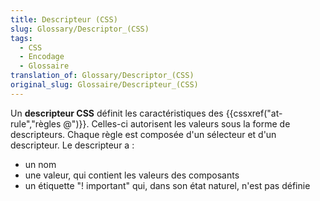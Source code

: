```yaml
---
title: Descripteur (CSS)
slug: Glossary/Descriptor_(CSS)
tags:
  - CSS
  - Encodage
  - Glossaire
translation_of: Glossary/Descriptor_(CSS)
original_slug: Glossaire/Descripteur_(CSS)
---
```


Un **descripteur CSS** définit les caractéristiques des {{cssxref("at-rule","règles @")}}. Celles-ci autorisent les valeurs sous la forme de descripteurs. Chaque règle est composée d'un sélecteur et d'un descripteur. Le descripteur a :

- un nom
- une valeur, qui contient les valeurs des composants
- un étiquette "! important" qui, dans son état naturel, n'est pas définie
